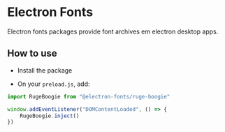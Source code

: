 # Electron Fonts

Electron fonts packages provide font archives em electron desktop apps.

## How to use

* Install the package

* On your `preload.js`, add:

```ts
import RugeBoogie from "@electron-fonts/ruge-boogie"

window.addEventListener("DOMContentLoaded", () => {
    RugeBoogie.inject()
})
```